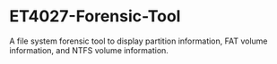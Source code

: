 # ET4027-Forensic-Tool
A file system forensic tool to display partition information, FAT volume information, and NTFS volume information.
